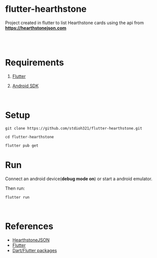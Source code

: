 # flutter-hearthstone
Project created in flutter to list Hearthstone cards using the api from **https://hearthstonejson.com**


<br> <br>

# Requirements

1. [Flutter](https://flutter.dev/docs/get-started/install)

2. [Android SDK](https://developer.android.com/studio)

<br />

# Setup
```
git clone https://github.com/stdioh321/flutter-hearthstone.git

cd flutter-hearthstone

flutter pub get
```

# Run
Connect an android device(**debug mode on**) or start a android emulator.

Then run:
```
flutter run
```
<br> 

# References
- [HearthstoneJSON](https://hearthstonejson.com/)
- [Flutter](https://flutter.dev/)
- [Dart/Flutter packages](https://pub.dev/)